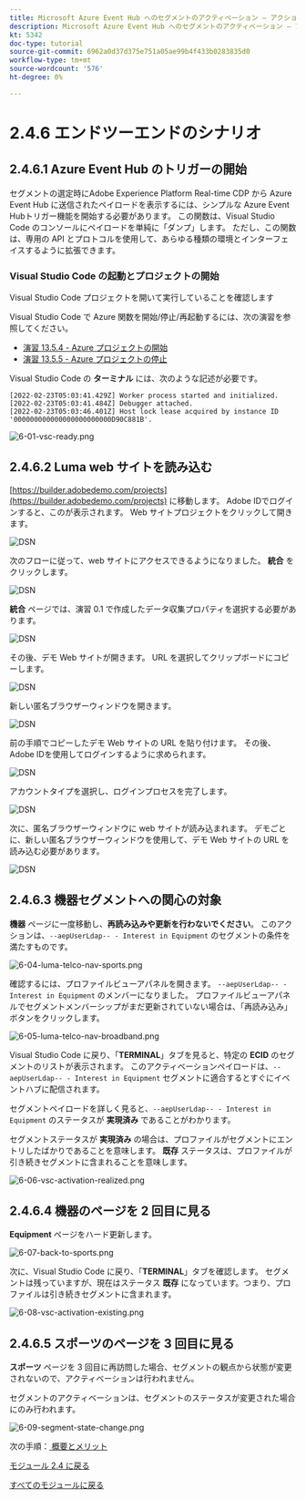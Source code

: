 ```yaml
---
title: Microsoft Azure Event Hub へのセグメントのアクティベーション – アクション
description: Microsoft Azure Event Hub へのセグメントのアクティベーション – アクション
kt: 5342
doc-type: tutorial
source-git-commit: 6962a0d37d375e751a05ae99b4f433b0283835d0
workflow-type: tm+mt
source-wordcount: '576'
ht-degree: 0%

---
```


# 2.4.6 エンドツーエンドのシナリオ

## 2.4.6.1 Azure Event Hub のトリガーの開始

セグメントの選定時にAdobe Experience Platform Real-time CDP から Azure Event Hub に送信されたペイロードを表示するには、シンプルな Azure Event Hubトリガー機能を開始する必要があります。 この関数は、Visual Studio Code のコンソールにペイロードを単純に「ダンプ」します。 ただし、この関数は、専用の API とプロトコルを使用して、あらゆる種類の環境とインターフェイスするように拡張できます。

### Visual Studio Code の起動とプロジェクトの開始

Visual Studio Code プロジェクトを開いて実行していることを確認します

Visual Studio Code で Azure 関数を開始/停止/再起動するには、次の演習を参照してください。

- [演習 13.5.4 - Azure プロジェクトの開始](./ex5.md)
- [演習 13.5.5 - Azure プロジェクトの停止](./ex5.md)

Visual Studio Code の **ターミナル** には、次のような記述が必要です。

```code
[2022-02-23T05:03:41.429Z] Worker process started and initialized.
[2022-02-23T05:03:41.484Z] Debugger attached.
[2022-02-23T05:03:46.401Z] Host lock lease acquired by instance ID '000000000000000000000000D90C881B'.
```

![6-01-vsc-ready.png](./images/vsc31.png)

## 2.4.6.2 Luma web サイトを読み込む

[https://builder.adobedemo.com/projects](https://builder.adobedemo.com/projects) に移動します。 Adobe IDでログインすると、このが表示されます。 Web サイトプロジェクトをクリックして開きます。

![DSN](./../../../modules/gettingstarted/gettingstarted/images/web8.png)

次のフローに従って、web サイトにアクセスできるようになりました。 **統合** をクリックします。

![DSN](./../../../modules/gettingstarted/gettingstarted/images/web1.png)

**統合** ページでは、演習 0.1 で作成したデータ収集プロパティを選択する必要があります。

![DSN](./../../../modules/gettingstarted/gettingstarted/images/web2.png)

その後、デモ Web サイトが開きます。 URL を選択してクリップボードにコピーします。

![DSN](./../../../modules/gettingstarted/gettingstarted/images/web3.png)

新しい匿名ブラウザーウィンドウを開きます。

![DSN](./../../../modules/gettingstarted/gettingstarted/images/web4.png)

前の手順でコピーしたデモ Web サイトの URL を貼り付けます。 その後、Adobe IDを使用してログインするように求められます。

![DSN](./../../../modules/gettingstarted/gettingstarted/images/web5.png)

アカウントタイプを選択し、ログインプロセスを完了します。

![DSN](./../../../modules/gettingstarted/gettingstarted/images/web6.png)

次に、匿名ブラウザーウィンドウに web サイトが読み込まれます。 デモごとに、新しい匿名ブラウザーウィンドウを使用して、デモ Web サイトの URL を読み込む必要があります。

![DSN](./../../../modules/gettingstarted/gettingstarted/images/web7.png)

## 2.4.6.3 機器セグメントへの関心の対象

**機器** ページに一度移動し、**再読み込みや更新を行わないでください**。 このアクションは、`--aepUserLdap-- - Interest in Equipment` のセグメントの条件を満たすものです。

![6-04-luma-telco-nav-sports.png](./images/luma1.png)

確認するには、プロファイルビューアパネルを開きます。 `--aepUserLdap-- - Interest in Equipment` のメンバーになりました。 プロファイルビューアパネルでセグメントメンバーシップがまだ更新されていない場合は、「再読み込み」ボタンをクリックします。

![6-05-luma-telco-nav-broadband.png](./images/luma2.png)

Visual Studio Code に戻り、「**TERMINAL**」タブを見ると、特定の **ECID** のセグメントのリストが表示されます。 このアクティベーションペイロードは、`--aepUserLdap-- - Interest in Equipment` セグメントに適合するとすぐにイベントハブに配信されます。

セグメントペイロードを詳しく見ると、`--aepUserLdap-- - Interest in Equipment` のステータスが **実現済み** であることがわかります。

セグメントステータスが **実現済み** の場合は、プロファイルがセグメントにエントリしたばかりであることを意味します。 **既存** ステータスは、プロファイルが引き続きセグメントに含まれることを意味します。

![6-06-vsc-activation-realized.png](./images/luma3.png)

## 2.4.6.4 機器のページを 2 回目に見る

**Equipment** ページをハード更新します。

![6-07-back-to-sports.png](./images/luma1.png)

次に、Visual Studio Code に戻り、「**TERMINAL**」タブを確認します。 セグメントは残っていますが、現在はステータス **既存** になっています。つまり、プロファイルは引き続きセグメントに含まれます。

![6-08-vsc-activation-existing.png](./images/luma4.png)

## 2.4.6.5 スポーツのページを 3 回目に見る

**スポーツ** ページを 3 回目に再訪問した場合、セグメントの観点から状態が変更されないので、アクティベーションは行われません。

セグメントのアクティベーションは、セグメントのステータスが変更された場合にのみ行われます。

![6-09-segment-state-change.png](./images/6-09-segment-state-change.png)

次の手順：[ 概要とメリット ](./summary.md)

[モジュール 2.4 に戻る](./segment-activation-microsoft-azure-eventhub.md)

[すべてのモジュールに戻る](./../../../overview.md)
